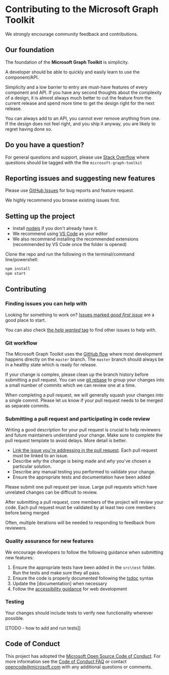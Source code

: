 # Contributing to the Microsoft Graph Toolkit

We strongly encourage community feedback and contributions.

## Our foundation

The foundation of the **Microsoft Graph Toolkit** is simplicity. 

A developer should be able to quickly and easily learn to use the component/API. 

Simplicity and a low barrier to entry are must-have features of every component and API. If you have any second thoughts about the complexity of a design, it is almost always much better to cut the feature from the current release and spend more time to get the design right for the next release. 

You can always add to an API, you cannot ever remove anything from one. If the design does not feel right, and you ship it anyway, you are likely to regret having done so.

## Do you have a question?
For general questions and support, please use [Stack Overflow](https://stackoverflow.com/questions/tagged/microsoft-graph-toolkit) where questions should be tagged with the the `microsoft-graph-toolkit`

## Reporting issues and suggesting new features
Please use [GitHub Issues](https://github.com/microsoftgraph/microsoft-graph-toolkit/issues?q=is%3Aissue+is%3Aopen+sort%3Aupdated-desc) for bug reports and feature request. 

We highly recommend you browse existing issues first.

## Setting up the project

* Install [nodejs](https://nodejs.org) if you don't already have it.
* We recommend using [VS Code](https://code.visualstudio.com/) as your editor
* We also recommend installing the recommended extensions (recommended by VS Code once the folder is opened)

Clone the repo and run the following in the terminal/command line/powershell:

```bash
npm install
npm start
```

## Contributing

### Finding issues you can help with
Looking for something to work on?
[Issues marked *good first issue*](https://github.com/microsoftgraph/microsoft-graph-toolkit/labels/good%20first%20issue)
are a good place to start.

You can also check [the *help wanted* tag](https://github.com/microsoftgraph/microsoft-graph-toolkit/labels/help%20wanted)
to find other issues to help with.

### Git workflow
The Microsoft Graph Toolkit uses the [GitHub flow](https://guides.github.com/introduction/flow/) where most development happens directly on the `master` branch. The `master` branch should always be in a healthy state which is ready for release.

If your change is complex, please clean up the branch history before submitting a pull request.
You can use [git rebase](https://docs.microsoft.com/en-us/azure/devops/repos/git/rebase#squash-local-commits) to group your changes into a small number of commits which we can review one at a time.

When completing a pull request, we will generally squash your changes into a single commit. Please let us know if your pull request needs to be merged as separate commits.

### Submitting a pull request and participating in code review
Writing a good description for your pull request is crucial to help reviewers and future maintainers understand your change. Make sure to complete the pull request template to avoid delays. More detail is better.
- [Link the issue you're addressing in the pull request](https://github.com/blog/957-introducing-issue-mentions). Each pull request must be linked to an issue.
- Describe *why* the change is being made and *why* you've chosen a particular solution.
- Describe any manual testing you performed to validate your change.
- Ensure the appropriate tests and documentation have been added

Please submit one pull request per issue. Large pull requests which have unrelated changes can be difficult to review.

After submitting a pull request, core members of the project will review your code. Each pull request must be validated by at least two core members before being merged

Often, multiple iterations will be needed to responding to feedback from reviewers.

### Quality assurance for new features
We encourage developers to follow the following guidance when submitting new features:
1. Ensure the appropriate tests have been added in the `src\test` folder. Run the tests and make sure they all pass.
1. Ensure the code is properly documented following the [tsdoc](https://github.com/Microsoft/tsdoc) syntax
1. Update the [documentation] when necessary
1. Follow the [accessibility guidance](https://developer.mozilla.org/en-US/docs/Web/Accessibility) for web development

### Testing
Your changes should include tests to verify new functionality wherever possible.

[[TODO - how to add and run tests]]

## Code of Conduct

This project has adopted the [Microsoft Open Source Code of Conduct](https://opensource.microsoft.com/codeofconduct/). For more information see the [Code of Conduct FAQ](https://opensource.microsoft.com/codeofconduct/faq/) or contact [opencode@microsoft.com](mailto:opencode@microsoft.com) with any additional questions or comments.
